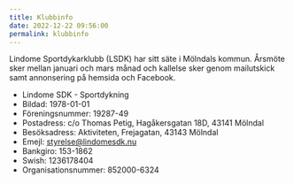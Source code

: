 ```yaml
---
title: Klubbinfo
date: 2022-12-22 09:56:00
permalink: klubbinfo
---
```

Lindome Sportdykarklubb (LSDK) har sitt säte i Mölndals kommun. Årsmöte sker mellan januari och mars månad och kallelse sker genom mailutskick samt annonsering på hemsida och Facebook.

- Lindome SDK - Sportdykning
- Bildad: 1978-01-01
- Föreningsnummer: 19287-49
- Postadress: c/o Thomas Petig, Hagåkersgatan 18D, 43141 Mölndal
- Besöksadress: Aktiviteten, Frejagatan, 43143 Mölndal
- Emejl: <styrelse@lindomesdk.nu>
- Bankgiro: 153-1862
- Swish: 1236178404
- Organisationsnummer: 852000-6324
